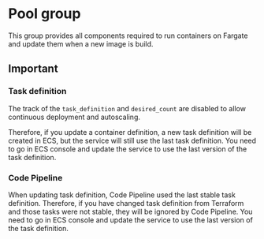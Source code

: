 # Pool group

This group provides all components required to run containers on Fargate and
update them when a new image is build.

## Important

### Task definition

The track of the `task_definition` and `desired_count` are disabled to allow
continuous deployment and autoscaling.

Therefore, if you update a container definition, a new task definition will be
created in ECS, but the service will still use the last task definition. You
need to go in ECS console and update the service to use the last version of the
task definition.

### Code Pipeline

When updating task definition, Code Pipeline used the last stable task
definition. Therefore, if you have changed task definition from Terraform and
those tasks were not stable, they will be ignored by Code Pipeline. You need to
go in ECS console and update the service to use the last version of the task
definition.
